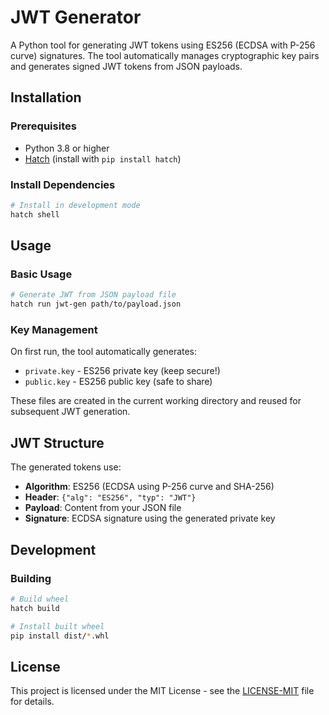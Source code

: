 # JWT Generator

A Python tool for generating JWT tokens using ES256 (ECDSA with P-256 curve) signatures. The tool automatically manages cryptographic key pairs and generates signed JWT tokens from JSON payloads.

## Installation

### Prerequisites

- Python 3.8 or higher
- [Hatch](https://hatch.pypa.io/) (install with `pip install hatch`)

### Install Dependencies

```bash
# Install in development mode
hatch shell
```

## Usage

### Basic Usage

```bash
# Generate JWT from JSON payload file
hatch run jwt-gen path/to/payload.json
```

### Key Management

On first run, the tool automatically generates:
- `private.key` - ES256 private key (keep secure!)
- `public.key` - ES256 public key (safe to share)

These files are created in the current working directory and reused for subsequent JWT generation.

## JWT Structure

The generated tokens use:
- **Algorithm**: ES256 (ECDSA using P-256 curve and SHA-256)
- **Header**: `{"alg": "ES256", "typ": "JWT"}`
- **Payload**: Content from your JSON file
- **Signature**: ECDSA signature using the generated private key

## Development

### Building

```bash
# Build wheel
hatch build

# Install built wheel
pip install dist/*.whl
```

## License

This project is licensed under the MIT License - see the [LICENSE-MIT](LICENSE-MIT) file for details.